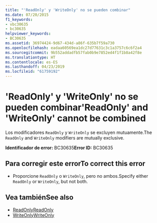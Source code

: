 ```yaml
---
title: "'ReadOnly' y 'WriteOnly' no se pueden combinar"
ms.date: 07/20/2015
f1_keywords:
- vbc30635
- bc30635
helpviewer_keywords:
- BC30635
ms.assetid: 36974424-9d67-434d-a86f-635b7f59a730
ms.openlocfilehash: eadaa60569ea1dc27d77631c3c1a3757c6c6f2a4
ms.sourcegitcommit: 9b552addadfb57fab0b9e7852ed4f1f1b8a42f8e
ms.translationtype: HT
ms.contentlocale: es-ES
ms.lasthandoff: 04/23/2019
ms.locfileid: "61759192"
---
```

# <a name="readonly-and-writeonly-cannot-be-combined"></a><span data-ttu-id="86861-102">'ReadOnly' y 'WriteOnly' no se pueden combinar</span><span class="sxs-lookup"><span data-stu-id="86861-102">'ReadOnly' and 'WriteOnly' cannot be combined</span></span>
<span data-ttu-id="86861-103">Los modificadores `ReadOnly` y `WriteOnly` se excluyen mutuamente.</span><span class="sxs-lookup"><span data-stu-id="86861-103">The `ReadOnly` and `WriteOnly` modifiers are mutually exclusive.</span></span>  
  
 <span data-ttu-id="86861-104">**Identificador de error:** BC30635</span><span class="sxs-lookup"><span data-stu-id="86861-104">**Error ID:** BC30635</span></span>  
  
## <a name="to-correct-this-error"></a><span data-ttu-id="86861-105">Para corregir este error</span><span class="sxs-lookup"><span data-stu-id="86861-105">To correct this error</span></span>  
  
- <span data-ttu-id="86861-106">Proporcione `ReadOnly` o `WriteOnly`, pero no ambos.</span><span class="sxs-lookup"><span data-stu-id="86861-106">Specify either `ReadOnly` or `WriteOnly`, but not both.</span></span>  
  
## <a name="see-also"></a><span data-ttu-id="86861-107">Vea también</span><span class="sxs-lookup"><span data-stu-id="86861-107">See also</span></span>

- [<span data-ttu-id="86861-108">ReadOnly</span><span class="sxs-lookup"><span data-stu-id="86861-108">ReadOnly</span></span>](../../visual-basic/language-reference/modifiers/readonly.md)
- [<span data-ttu-id="86861-109">WriteOnly</span><span class="sxs-lookup"><span data-stu-id="86861-109">WriteOnly</span></span>](../../visual-basic/language-reference/modifiers/writeonly.md)
